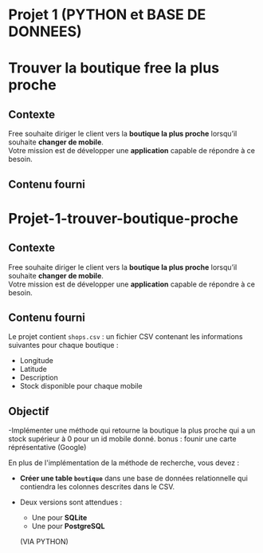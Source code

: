 # Projet 1 (PYTHON et BASE DE DONNEES)

# Trouver la boutique free la plus proche 

## Contexte

Free souhaite diriger le client vers la **boutique la plus proche** lorsqu’il souhaite **changer de mobile**.  
Votre mission est de développer une **application** capable de répondre à ce besoin.

##  Contenu fourni
# Projet-1-trouver-boutique-proche

## Contexte

Free souhaite diriger le client vers la **boutique la plus proche** lorsqu’il souhaite **changer de mobile**.  
Votre mission est de développer une **application** capable de répondre à ce besoin.

##  Contenu fourni

Le projet contient `shops.csv` : un fichier CSV contenant les informations suivantes pour chaque boutique :
  - Longitude
  - Latitude
  - Description
  - Stock disponible pour chaque mobile

## Objectif
-Implémenter une méthode qui retourne la boutique la plus proche qui a un stock supérieur à 0 pour un id mobile donné.
bonus : founir une carte réprésentative (Google)

En plus de l'implémentation de la méthode de recherche, vous devez :

- **Créer une table `boutique`**  dans une base de données relationnelle qui contiendra les colonnes descrites dans le CSV.
- Deux versions sont attendues :
  - Une pour **SQLite**
  - Une pour **PostgreSQL**
 
  (VIA PYTHON)
 
